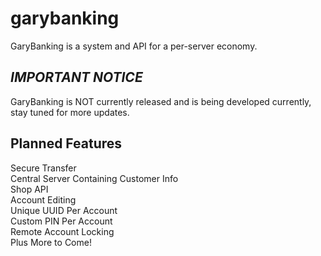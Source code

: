 # garybanking
GaryBanking is a system and API for a per-server economy. 

## *IMPORTANT NOTICE*  
GaryBanking is NOT currently released and is being developed currently, stay tuned for more updates.  

## Planned Features  
Secure Transfer  
Central Server Containing Customer Info  
Shop API  
Account Editing  
Unique UUID Per Account  
Custom PIN Per Account  
Remote Account Locking  
Plus More to Come!
